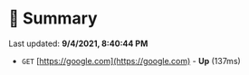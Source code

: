 # 📖 Summary
Last updated: **9/4/2021, 8:40:44 PM**

- `GET` [https://google.com](https://google.com) - **Up** (137ms)
